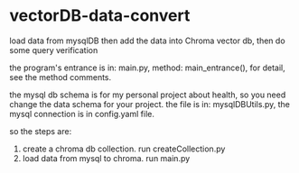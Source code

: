 # vectorDB-data-convert

load data from mysqlDB then add the data into Chroma vector db, then do some query verification

the program's entrance is in: main.py, method: main_entrance(), for detail, see the method comments.

the mysql db schema is for my personal project about health, so you need change the data schema for your project.
the file is in: mysqlDBUtils.py, the mysql connection is in config.yaml file.

so the steps are:

1. create a chroma db collection. run createCollection.py
2. load data from mysql to chroma. run main.py

